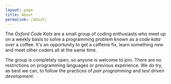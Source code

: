 ```yaml
---
layout: page
title: About
permalink: /about/
---
```


The *Oxford Code Kats* are a small group of coding enthusiasts who meet up on a weekly basis to solve a programming problem known as a *code kata* over a coffee.  It's an opportunity to get a caffeine fix, learn something new and meet other coders all at the same time.

The group is completely open, so anyone is welcome to join. There are no restrictions on programming languages or previous experience.  We do try, as best we can, to follow the practices of *pair programming* and *test driven development*.


